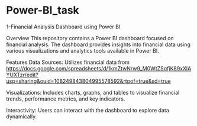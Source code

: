 # Power-BI_task
1-Financial Analysis Dashboard using Power BI

Overview
This repository contains a Power BI dashboard focused on financial analysis. The dashboard provides insights into financial data using various visualizations and analytics tools available in Power BI.

Features
Data Sources: Utilizes financial data from https://docs.google.com/spreadsheets/d/1kmZtwNrw9_M0WtZSqfjK89xXlAYUXTzr/edit?usp=sharing&ouid=108249843804995578592&rtpof=true&sd=true

Visualizations: Includes charts, graphs, and tables to visualize financial trends, performance metrics, and key indicators.

Interactivity: Users can interact with the dashboard to explore data dynamically.


